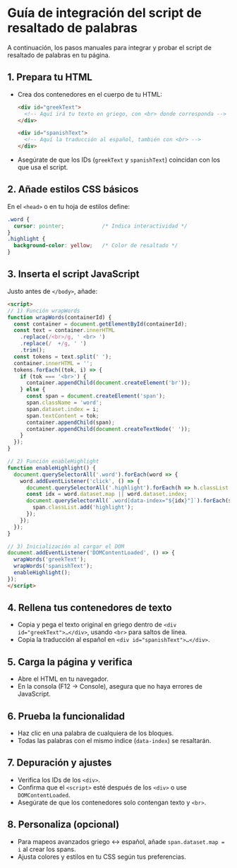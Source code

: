 # Guía de integración del script de resaltado de palabras

A continuación, los pasos manuales para integrar y probar el script de resaltado de palabras en tu página.

## 1. Prepara tu HTML

- Crea dos contenedores en el cuerpo de tu HTML:
  ```html
  <div id="greekText">
    <!-- Aquí irá tu texto en griego, con <br> donde corresponda -->
  </div>

  <div id="spanishText">
    <!-- Aquí la traducción al español, también con <br> -->
  </div>
  ```
- Asegúrate de que los IDs (`greekText` y `spanishText`) coincidan con los que usa el script.

## 2. Añade estilos CSS básicos

En el `<head>` o en tu hoja de estilos define:
```css
.word {
  cursor: pointer;            /* Indica interactividad */
}
.highlight {
  background-color: yellow;   /* Color de resaltado */
}
```

## 3. Inserta el script JavaScript

Justo antes de `</body>`, añade:
```html
<script>
// 1) Función wrapWords
function wrapWords(containerId) {
  const container = document.getElementById(containerId);
  const text = container.innerHTML
    .replace(/<br>/g, ' <br> ')
    .replace(/  +/g, ' ')
    .trim();
  const tokens = text.split(' ');
  container.innerHTML = '';
  tokens.forEach((tok, i) => {
    if (tok === '<br>') {
      container.appendChild(document.createElement('br'));
    } else {
      const span = document.createElement('span');
      span.className = 'word';
      span.dataset.index = i;
      span.textContent = tok;
      container.appendChild(span);
      container.appendChild(document.createTextNode(' '));
    }
  });
}

// 2) Función enableHighlight
function enableHighlight() {
  document.querySelectorAll('.word').forEach(word => {
    word.addEventListener('click', () => {
      document.querySelectorAll('.highlight').forEach(h => h.classList.remove('highlight'));
      const idx = word.dataset.map || word.dataset.index;
      document.querySelectorAll(`.word[data-index="${idx}"]`).forEach(span => {
        span.classList.add('highlight');
      });
    });
  });
}

// 3) Inicialización al cargar el DOM
document.addEventListener('DOMContentLoaded', () => {
  wrapWords('greekText');
  wrapWords('spanishText');
  enableHighlight();
});
</script>
```

## 4. Rellena tus contenedores de texto

- Copia y pega el texto original en griego dentro de `<div id="greekText">…</div>`, usando `<br>` para saltos de línea.
- Copia la traducción al español en `<div id="spanishText">…</div>`.

## 5. Carga la página y verifica

- Abre el HTML en tu navegador.
- En la consola (F12 → Console), asegura que no haya errores de JavaScript.

## 6. Prueba la funcionalidad

- Haz clic en una palabra de cualquiera de los bloques.
- Todas las palabras con el mismo índice (`data-index`) se resaltarán.

## 7. Depuración y ajustes

- Verifica los IDs de los `<div>`.
- Confirma que el `<script>` esté después de los `<div>` o use `DOMContentLoaded`.
- Asegúrate de que los contenedores solo contengan texto y `<br>`.

## 8. Personaliza (opcional)

- Para mapeos avanzados griego ↔ español, añade `span.dataset.map = i` al crear los spans.
- Ajusta colores y estilos en tu CSS según tus preferencias.

